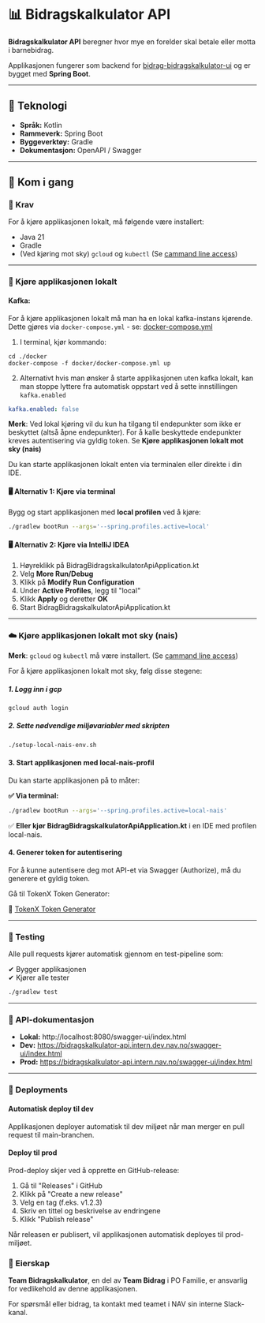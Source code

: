 # 📊 Bidragskalkulator API

**Bidragskalkulator API** beregner hvor mye en forelder skal betale eller motta i barnebidrag.

Applikasjonen fungerer som backend for [bidrag-bidragskalkulator-ui](https://github.com/navikt/bidrag-bidragskalkulator-ui) og er bygget med **Spring Boot**.

---

## 🚀 Teknologi

- **Språk:** Kotlin
- **Rammeverk:** Spring Boot
- **Byggeverktøy:** Gradle
- **Dokumentasjon:** OpenAPI / Swagger

---

## 📌 Kom i gang

### 🚧 Krav

For å kjøre applikasjonen lokalt, må følgende være installert:

- Java 21
- Gradle
- (Ved kjøring mot sky) `gcloud` og `kubectl` (Se [cammand line access](https://doc.nais.io/operate/how-to/command-line-access/))

---

### 📌 Kjøre applikasjonen lokalt

#### Kafka:
 For å kjøre applikasjonen lokalt må man ha en lokal kafka-instans kjørende. Dette gjøres via `docker-compose.yml` - se: [docker-compose.yml](./docker/docker-compose.yml)

1. I terminal, kjør kommando: 
```shell
cd ./docker
docker-compose -f docker/docker-compose.yml up
```

2. Alternativt hvis man ønsker å starte applikasjonen uten kafka lokalt, kan man stoppe lyttere fra automatisk oppstart ved å sette innstillingen `kafka.enabled`

```yaml
kafka.enabled: false
```

**Merk**: Ved lokal kjøring vil du kun ha tilgang til endepunkter som ikke er beskyttet (altså åpne endepunkter). For å kalle beskyttede endepunkter kreves autentisering via gyldig token. Se **Kjøre applikasjonen lokalt mot sky (nais)**

Du kan starte applikasjonen lokalt enten via terminalen eller direkte i din IDE.

#### 🖥️ Alternativ 1: Kjøre via terminal
Bygg og start applikasjonen med **local profilen** ved å kjøre:

```bash
./gradlew bootRun --args='--spring.profiles.active=local'
```

#### 🖥️ Alternativ 2: Kjøre via IntelliJ IDEA

1. Høyreklikk på BidragBidragskalkulatorApiApplication.kt
2. Velg **More Run/Debug**
3. Klikk på **Modify Run Configuration**
4. Under **Active Profiles**, legg til "local"
5. Klikk **Apply** og deretter **OK**
6. Start BidragBidragskalkulatorApiApplication.kt

---

### ☁️ Kjøre applikasjonen lokalt mot sky (nais)

**Merk**: `gcloud` og `kubectl` må være installert. (Se [cammand line access](https://doc.nais.io/operate/how-to/command-line-access/))

For å kjøre applikasjonen lokalt mot sky, følg disse stegene:

##### 1. Logg inn i gcp
```bash
gcloud auth login
```

##### 2. Sette nødvendige miljøvariabler med skripten
```bash
./setup-local-nais-env.sh
```

#### 3. Start applikasjonen med local-nais-profil

Du kan starte applikasjonen på to måter:

**✅ Via terminal:**
```bash
./gradlew bootRun --args='--spring.profiles.active=local-nais'
```

✅ **Eller kjør BidragBidragskalkulatorApiApplication.kt** i en IDE med profilen local-nais.

#### 4. Generer token for autentisering

For å kunne autentisere deg mot API-et via Swagger (Authorize), må du generere et gyldig token.

Gå til TokenX Token Generator:

🔗 [TokenX Token Generator](https://tokenx-token-generator.intern.dev.nav.no/api/obo?aud=dev-gcp:bidrag:bidrag-bidragskalkulator-api)

---

### 🧪 Testing

Alle pull requests kjører automatisk gjennom en test-pipeline som:

✔ Bygger applikasjonen <br>
✔ Kjører alle tester

```bash
./gradlew test
```
---

### 📜 API-dokumentasjon

- **Lokal:** http://localhost:8080/swagger-ui/index.html
- **Dev:** https://bidragskalkulator-api.intern.dev.nav.no/swagger-ui/index.html
- **Prod:** https://bidragskalkulator-api.intern.nav.no/swagger-ui/index.html

---

### 🚀 Deployments

#### Automatisk deploy til dev

Applikasjonen deployer automatisk til dev miljøet når man merger en pull request til main-branchen.

#### Deploy til prod
Prod-deploy skjer ved å opprette en GitHub-release:

1. Gå til "Releases" i GitHub
2. Klikk på "Create a new release"
3. Velg en tag (f.eks. v1.2.3)
4. Skriv en tittel og beskrivelse av endringene
5. Klikk "Publish release"

Når releasen er publisert, vil applikasjonen automatisk deployes til prod-miljøet.

### 👥 Eierskap

**Team Bidragskalkulator**, en del av **Team Bidrag** i PO Familie, er ansvarlig for vedlikehold av denne applikasjonen.

For spørsmål eller bidrag, ta kontakt med teamet i NAV sin interne Slack-kanal.
